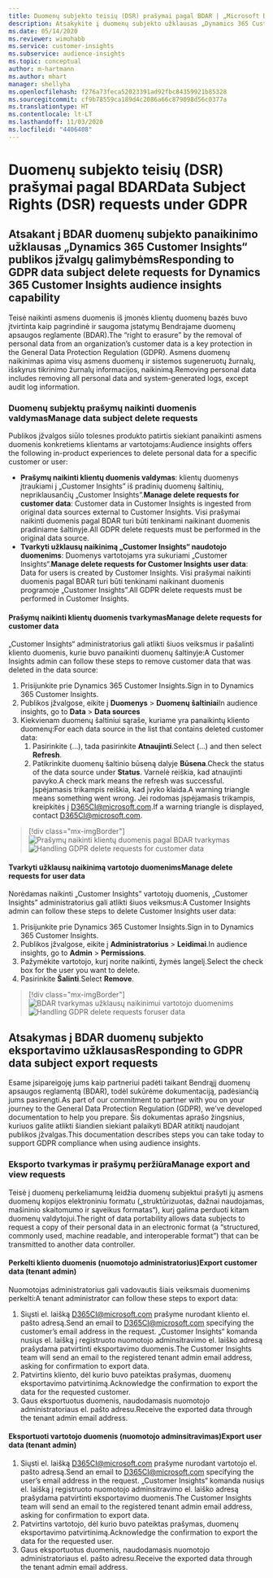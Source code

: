 ```yaml
---
title: Duomenų subjekto teisių (DSR) prašymai pagal BDAR | „Microsoft Docs”
description: Atsakykite į duomenų subjekto užklausas „Dynamics 365 Customer Insights“ publikos įžvalgų galimybėms.
ms.date: 05/14/2020
ms.reviewer: wimohabb
ms.service: customer-insights
ms.subservice: audience-insights
ms.topic: conceptual
author: m-hartmann
ms.author: mhart
manager: shellyha
ms.openlocfilehash: f276a73feca52023391ad92fbc84359921b85328
ms.sourcegitcommit: cf9b78559ca189d4c2086a66c879098d56c0377a
ms.translationtype: HT
ms.contentlocale: lt-LT
ms.lasthandoff: 11/03/2020
ms.locfileid: "4406408"
---
```

# <a name="data-subject-rights-dsr-requests-under-gdpr"></a><span data-ttu-id="b951d-103">Duomenų subjekto teisių (DSR) prašymai pagal BDAR</span><span class="sxs-lookup"><span data-stu-id="b951d-103">Data Subject Rights (DSR) requests under GDPR</span></span>

## <a name="responding-to-gdpr-data-subject-delete-requests-for-dynamics-365-customer-insights-audience-insights-capability"></a><span data-ttu-id="b951d-104">Atsakant į BDAR duomenų subjekto panaikinimo užklausas „Dynamics 365 Customer Insights“ publikos įžvalgų galimybėms</span><span class="sxs-lookup"><span data-stu-id="b951d-104">Responding to GDPR data subject delete requests for Dynamics 365 Customer Insights audience insights capability</span></span>

<span data-ttu-id="b951d-105">Teisė naikinti asmens duomenis iš įmonės klientų duomenų bazės buvo įtvirtinta kaip pagrindinė ir saugoma įstatymų Bendrajame duomenų apsaugos reglamente (BDAR).</span><span class="sxs-lookup"><span data-stu-id="b951d-105">The “right to erasure” by the removal of personal data from an organization’s customer data is a key protection in the General Data Protection Regulation (GDPR).</span></span> <span data-ttu-id="b951d-106">Asmens duomenų naikinimas apima visų asmens duomenų ir sistemos sugeneruotų žurnalų, išskyrus tikrinimo žurnalų informacijos, naikinimą.</span><span class="sxs-lookup"><span data-stu-id="b951d-106">Removing personal data includes removing all personal data and system-generated logs, except audit log information.</span></span>

### <a name="manage-data-subject-delete-requests"></a><span data-ttu-id="b951d-107">Duomenų subjektų prašymų naikinti duomenis valdymas</span><span class="sxs-lookup"><span data-stu-id="b951d-107">Manage data subject delete requests</span></span>

<span data-ttu-id="b951d-108">Publikos įžvalgos siūlo tolesnes produkto patirtis siekiant panaikinti asmens duomenis konkretiems klientams ar vartotojams:</span><span class="sxs-lookup"><span data-stu-id="b951d-108">Audience insights offers the following in-product experiences to delete personal data for a specific customer or user:</span></span>

- <span data-ttu-id="b951d-109">**Prašymų naikinti klientų duomenis valdymas**: klientų duomenys įtraukiami į „Customer Insights” iš pradinių duomenų šaltinių, nepriklausančių „Customer Insights”.</span><span class="sxs-lookup"><span data-stu-id="b951d-109">**Manage delete requests for customer data**: Customer data in Customer Insights is ingested from original data sources external to Customer Insights.</span></span> <span data-ttu-id="b951d-110">Visi prašymai naikinti duomenis pagal BDAR turi būti tenkinami naikinant duomenis pradiniame šaltinyje.</span><span class="sxs-lookup"><span data-stu-id="b951d-110">All GDPR delete requests must be performed in the original data source.</span></span>
- <span data-ttu-id="b951d-111">**Tvarkyti užklausų naikinimą „Customer Insights“ naudotojo duomenims**: Duomenys vartotojams yra sukuriami „Customer Insights“.</span><span class="sxs-lookup"><span data-stu-id="b951d-111">**Manage delete requests for Customer Insights user data**: Data for users is created by Customer Insights.</span></span> <span data-ttu-id="b951d-112">Visi prašymai naikinti duomenis pagal BDAR turi būti tenkinami naikinant duomenis programoje „Customer Insights”.</span><span class="sxs-lookup"><span data-stu-id="b951d-112">All GDPR delete requests must be performed in Customer Insights.</span></span>

#### <a name="manage-delete-requests-for-customer-data"></a><span data-ttu-id="b951d-113">Prašymų naikinti klientų duomenis tvarkymas</span><span class="sxs-lookup"><span data-stu-id="b951d-113">Manage delete requests for customer data</span></span>

<span data-ttu-id="b951d-114">„Customer Insights“ administratorius gali atlikti šiuos veiksmus ir pašalinti kliento duomenis, kurie buvo panaikinti duomenų šaltinyje:</span><span class="sxs-lookup"><span data-stu-id="b951d-114">A Customer Insights admin can follow these steps to remove customer data that was deleted in the data source:</span></span>

1. <span data-ttu-id="b951d-115">Prisijunkite prie Dynamics 365 Customer Insights.</span><span class="sxs-lookup"><span data-stu-id="b951d-115">Sign in to Dynamics 365 Customer Insights.</span></span>
2. <span data-ttu-id="b951d-116">Publikos įžvalgose, eikite į **Duomenys** > **Duomenų šaltiniai**</span><span class="sxs-lookup"><span data-stu-id="b951d-116">In audience insights, go to **Data** > **Data sources**</span></span>
3. <span data-ttu-id="b951d-117">Kiekvienam duomenų šaltiniui sąraše, kuriame yra panaikintų kliento duomenų:</span><span class="sxs-lookup"><span data-stu-id="b951d-117">For each data source in the list that contains deleted customer data:</span></span>
   1. <span data-ttu-id="b951d-118">Pasirinkite (...), tada pasirinkite **Atnaujinti**.</span><span class="sxs-lookup"><span data-stu-id="b951d-118">Select (...) and then select **Refresh**.</span></span>
   2. <span data-ttu-id="b951d-119">Patikrinkite duomenų šaltinio būseną dalyje **Būsena**.</span><span class="sxs-lookup"><span data-stu-id="b951d-119">Check the status of the data source under **Status**.</span></span> <span data-ttu-id="b951d-120">Varnelė reiškia, kad atnaujinti pavyko.</span><span class="sxs-lookup"><span data-stu-id="b951d-120">A check mark means the refresh was successful.</span></span> <span data-ttu-id="b951d-121">Įspėjamasis trikampis reiškia, kad įvyko klaida.</span><span class="sxs-lookup"><span data-stu-id="b951d-121">A warning triangle means something went wrong.</span></span> <span data-ttu-id="b951d-122">Jei rodomas įspėjamasis trikampis, kreipkitės į D365CI@microsoft.com.</span><span class="sxs-lookup"><span data-stu-id="b951d-122">If a warning triangle is displayed, contact D365CI@microsoft.com.</span></span>

> [!div class="mx-imgBorder"]
> <span data-ttu-id="b951d-123">![Prašymų naikinti klientų duomenis pagal BDAR tvarkymas](media/gdpr-data-sources.png "Prašymų naikinti klientų duomenis pagal BDAR tvarkymas")</span><span class="sxs-lookup"><span data-stu-id="b951d-123">![Handling GDPR delete requests for customer data](media/gdpr-data-sources.png "Handling GDPR delete requests for customer data")</span></span>

#### <a name="manage-delete-requests-for-user-data"></a><span data-ttu-id="b951d-124">Tvarkyti užklausų naikinimą vartotojo duomenims</span><span class="sxs-lookup"><span data-stu-id="b951d-124">Manage delete requests for user data</span></span>

<span data-ttu-id="b951d-125">Norėdamas naikinti „Customer Insights” vartotojų duomenis, „Customer Insights” administratorius gali atlikti šiuos veiksmus:</span><span class="sxs-lookup"><span data-stu-id="b951d-125">A Customer Insights admin can follow these steps to delete Customer Insights user data:</span></span>

1. <span data-ttu-id="b951d-126">Prisijunkite prie Dynamics 365 Customer Insights.</span><span class="sxs-lookup"><span data-stu-id="b951d-126">Sign in to Dynamics 365 Customer Insights.</span></span>
2. <span data-ttu-id="b951d-127">Publikos įžvalgose, eikite į **Administratorius** > **Leidimai**.</span><span class="sxs-lookup"><span data-stu-id="b951d-127">In audience insights, go to **Admin** > **Permissions**.</span></span>
3. <span data-ttu-id="b951d-128">Pažymėkite vartotojo, kurį norite naikinti, žymės langelį.</span><span class="sxs-lookup"><span data-stu-id="b951d-128">Select the check box for the user you want to delete.</span></span>
4. <span data-ttu-id="b951d-129">Pasirinkite **Šalinti**.</span><span class="sxs-lookup"><span data-stu-id="b951d-129">Select **Remove**.</span></span>

> [!div class="mx-imgBorder"]
> <span data-ttu-id="b951d-130">![BDAR tvarkymas užklausų naikinimui vartotojo duomenims](media/gdpr-permissions.png "BDAR naikinimo užklausų tvarkymas vartotojo duomenims")</span><span class="sxs-lookup"><span data-stu-id="b951d-130">![Handling GDPR delete requests foruser data](media/gdpr-permissions.png "Handling GDPR delete requests for user data")</span></span>

## <a name="responding-to-gdpr-data-subject-export-requests"></a><span data-ttu-id="b951d-131">Atsakymas į BDAR duomenų subjekto eksportavimo užklausas</span><span class="sxs-lookup"><span data-stu-id="b951d-131">Responding to GDPR data subject export requests</span></span>

<span data-ttu-id="b951d-132">Esame įsipareigoję jums kaip partneriui padėti taikant Bendrąjį duomenų apsaugos reglamentą (BDAR), todėl sukūrėme dokumentaciją, padėsiančią jums pasirengti.</span><span class="sxs-lookup"><span data-stu-id="b951d-132">As part of our commitment to partner with you on your journey to the General Data Protection Regulation (GDPR), we’ve developed documentation to help you prepare.</span></span> <span data-ttu-id="b951d-133">Šis dokumentas aprašo žingsnius, kuriuos galite atlikti šiandien siekiant palaikyti BDAR atitiktį naudojant publikos įžvalgas.</span><span class="sxs-lookup"><span data-stu-id="b951d-133">This documentation describes steps you can take today to support GDPR compliance when using audience insights.</span></span>

### <a name="manage-export-and-view-requests"></a><span data-ttu-id="b951d-134">Eksporto tvarkymas ir prašymų peržiūra</span><span class="sxs-lookup"><span data-stu-id="b951d-134">Manage export and view requests</span></span>

<span data-ttu-id="b951d-135">Teisė į duomenų perkeliamumą leidžia duomenų subjektui prašyti jų asmens duomenų kopijos elektroniniu formatu („struktūrizuotas, dažnai naudojamas, mašininio skaitomumo ir sąveikus formatas“), kurį galima perduoti kitam duomenų valdytojui.</span><span class="sxs-lookup"><span data-stu-id="b951d-135">The right of data portability allows data subjects to request a copy of their personal data in an electronic format (a “structured, commonly used, machine readable, and interoperable format”) that can be transmitted to another data controller.</span></span>

#### <a name="export-customer-data-tenant-admin"></a><span data-ttu-id="b951d-136">Perkelti kliento duomenis (nuomotojo administratorius)</span><span class="sxs-lookup"><span data-stu-id="b951d-136">Export customer data (tenant admin)</span></span>

<span data-ttu-id="b951d-137">Nuomotojas administratorius gali vadovautis šiais veiksmais duomenims perkelti:</span><span class="sxs-lookup"><span data-stu-id="b951d-137">A tenant administrator can follow these steps to export data:</span></span>

1. <span data-ttu-id="b951d-138">Siųsti el. laišką D365CI@microsoft.com prašyme nurodant kliento el. pašto adresą.</span><span class="sxs-lookup"><span data-stu-id="b951d-138">Send an email to D365CI@microsoft.com specifying the customer’s email address in the request.</span></span> <span data-ttu-id="b951d-139">„Customer Insights“ komanda nusiųs el. laišką į registruoto nuomotojo adminsitravimo el. laiško adresą prašydama patvirtinti eksportavimo duomenis.</span><span class="sxs-lookup"><span data-stu-id="b951d-139">The Customer Insights team will send an email to the registered tenant admin email address, asking for confirmation to export data.</span></span>
2. <span data-ttu-id="b951d-140">Patvirtins kliento, dėl kurio buvo pateiktas prašymas, duomenų eksportavimo patvirtinimą.</span><span class="sxs-lookup"><span data-stu-id="b951d-140">Acknowledge the confirmation to export the data for the requested customer.</span></span>
3. <span data-ttu-id="b951d-141">Gaus eksportuotus duomenis, naudodamasis nuomotojo administratoriaus el. pašto adresu.</span><span class="sxs-lookup"><span data-stu-id="b951d-141">Receive the exported data through the tenant admin email address.</span></span>

#### <a name="export-user-data-tenant-admin"></a><span data-ttu-id="b951d-142">Eksportuoti vartotojo duomenis (nuomotojo adminsitravimas)</span><span class="sxs-lookup"><span data-stu-id="b951d-142">Export user data (tenant admin)</span></span>

1. <span data-ttu-id="b951d-143">Siųsti el. laišką D365CI@microsoft.com prašyme nurodant vartotojo el. pašto adresą.</span><span class="sxs-lookup"><span data-stu-id="b951d-143">Send an email to D365CI@microsoft.com specifying the user’s email address in the request.</span></span> <span data-ttu-id="b951d-144">„Customer Insights“ komanda nusiųs el. laišką į registruoto nuomotojo adminsitravimo el. laiško adresą prašydama patvirtinti eksportavimo duomenis.</span><span class="sxs-lookup"><span data-stu-id="b951d-144">The Customer Insights team will send an email to the registered tenant admin email address, asking for confirmation to export data.</span></span>
2. <span data-ttu-id="b951d-145">Patvirtins vartotojo, dėl kurio buvo pateiktas prašymas, duomenų eksportavimo patvirtinimą.</span><span class="sxs-lookup"><span data-stu-id="b951d-145">Acknowledge the confirmation to export the data for the requested user.</span></span>
3. <span data-ttu-id="b951d-146">Gaus eksportuotus duomenis, naudodamasis nuomotojo administratoriaus el. pašto adresu.</span><span class="sxs-lookup"><span data-stu-id="b951d-146">Receive the exported data through the tenant admin email address.</span></span>
